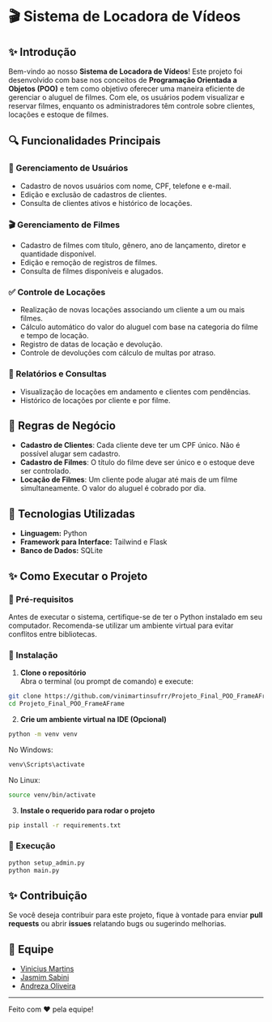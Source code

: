 # 🎬 Sistema de Locadora de Vídeos

## ✨ Introdução
Bem-vindo ao nosso **Sistema de Locadora de Vídeos**! Este projeto foi desenvolvido com base nos conceitos de **Programação Orientada a Objetos (POO)** e tem como objetivo oferecer uma maneira eficiente de gerenciar o aluguel de filmes. Com ele, os usuários podem visualizar e reservar filmes, enquanto os administradores têm controle sobre clientes, locações e estoque de filmes.

## 🔍 Funcionalidades Principais

### 👤 Gerenciamento de Usuários
- Cadastro de novos usuários com nome, CPF, telefone e e-mail.
- Edição e exclusão de cadastros de clientes.
- Consulta de clientes ativos e histórico de locações.

### 🎬 Gerenciamento de Filmes
- Cadastro de filmes com título, gênero, ano de lançamento, diretor e quantidade disponível.
- Edição e remoção de registros de filmes.
- Consulta de filmes disponíveis e alugados.

### ✅ Controle de Locações
- Realização de novas locações associando um cliente a um ou mais filmes.
- Cálculo automático do valor do aluguel com base na categoria do filme e tempo de locação.
- Registro de datas de locação e devolução.
- Controle de devoluções com cálculo de multas por atraso.

### 📝 Relatórios e Consultas
- Visualização de locações em andamento e clientes com pendências.
- Histórico de locações por cliente e por filme.

## 📜 Regras de Negócio
- **Cadastro de Clientes**: Cada cliente deve ter um CPF único. Não é possível alugar sem cadastro.
- **Cadastro de Filmes**: O título do filme deve ser único e o estoque deve ser controlado.
- **Locação de Filmes**: Um cliente pode alugar até mais de um filme simultaneamente. O valor do aluguel é cobrado por dia.

## 🎨 Tecnologias Utilizadas
- **Linguagem:** Python 
- **Framework para Interface:** Tailwind e Flask
- **Banco de Dados:** SQLite 

## ✨ Como Executar o Projeto

### 📌 Pré-requisitos

Antes de executar o sistema, certifique-se de ter o Python instalado em seu computador. Recomenda-se utilizar um ambiente virtual para evitar conflitos entre bibliotecas.

### 🔧 Instalação  

1. **Clone o repositório**  
   Abra o terminal (ou prompt de comando) e execute:
 ```sh
git clone https://github.com/vinimartinsufrr/Projeto_Final_POO_FrameAFrame
cd Projeto_Final_POO_FrameAFrame
 ```
2. **Crie um ambiente virtual na IDE (Opcional)**  
 ```sh
python -m venv venv
 ```
   No Windows:
 ```sh
venv\Scripts\activate
 ```
   No Linux:
```sh
source venv/bin/activate
```
3. **Instale o requerido para rodar o projeto**
```sh
pip install -r requirements.txt
```
### 🚀 Execução  
```sh
python setup_admin.py
python main.py
```

## ✨ Contribuição
Se você deseja contribuir para este projeto, fique à vontade para enviar **pull requests** ou abrir **issues** relatando bugs ou sugerindo melhorias.

## 👥 Equipe
- [Vinicius Martins](https://github.com/vinimartinsufrr)
- [Jasmim Sabini](https://github.com/JasmimSabini)
- [Andreza Oliveira](https://github.com/andrezaolive)

---
Feito com ❤️ pela equipe!


